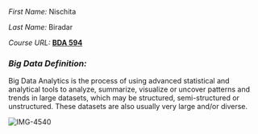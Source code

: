 *First Name:* Nischita 

*Last Name:*  Biradar

*Course URL:* **[BDA 594](https://sdsu.instructure.com/courses/141078)**

### *Big Data Definition:* 
Big Data Analytics is the process of using advanced statistical and analytical tools to analyze, summarize, visualize or uncover patterns and trends in large datasets, which may be structured, semi-structured or unstructured. These datasets are also usually very large and/or diverse.


![IMG-4540](https://github.com/nischitabiradar/BDA594-Nischita/assets/143463343/39106995-51e2-41b5-b4ff-a452b8eb1f95)

